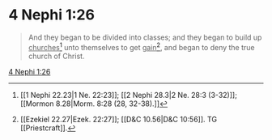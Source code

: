 # 4 Nephi 1:26

> And they began to be divided into classes; and they began to build up <u>churches</u>[^a] unto themselves to get <u>gain</u>[^b], and began to deny the true church of Christ.

[4 Nephi 1:26](https://www.churchofjesuschrist.org/study/scriptures/bofm/4-ne/1?lang=eng&id=p26#p26)


[^a]: [[1 Nephi 22.23|1 Ne. 22:23]]; [[2 Nephi 28.3|2 Ne. 28:3 (3-32)]]; [[Mormon 8.28|Morm. 8:28 (28, 32-38).]]
[^b]: [[Ezekiel 22.27|Ezek. 22:27]]; [[D&C 10.56|D&C 10:56]]. TG [[Priestcraft]].
